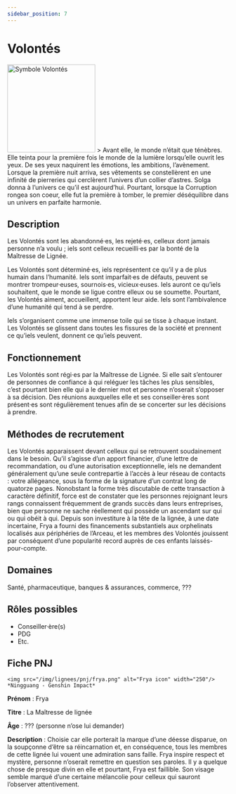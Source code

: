 ```yaml
---
sidebar_position: 7
---
```


# Volontés

<Columns>
  <Column className="col--3">
    <img src="/img/lignees/volontes.png" alt="Symbole Volontés" width="200"/>
  </Column>
  <Column>
> Avant elle, le monde n’était que ténèbres. Elle teinta pour la première fois le monde de la lumière lorsqu’elle ouvrit les yeux. De ses yeux naquirent les émotions, les ambitions, l’avènement. Lorsque la première nuit arriva, ses vêtements se constellèrent en une infinité de pierreries qui cerclèrent l’univers d’un collier d’astres. Solga donna à l’univers ce qu’il est aujourd’hui. Pourtant, lorsque la Corruption rongea son coeur, elle fut la première à tomber, le premier déséquilibre dans un univers en parfaite harmonie.
  </Column>
</Columns>

## Description

Les Volontés sont les abandonné·es, les rejeté·es, celleux dont jamais personne n’a voulu ; iels sont celleux recueilli·es par la bonté de la Maîtresse de Lignée.

Les Volontés sont déterminé·es, iels représentent ce qu’il y a de plus humain dans l’humanité. Iels sont imparfait·es de défauts, peuvent se montrer trompeur·euses, sournois·es, vicieux·euses. Iels auront ce qu’iels souhaitent, que le monde se ligue contre elleux ou se soumette. Pourtant, les Volontés aiment, accueillent, apportent leur aide. Iels sont l’ambivalence d’une humanité qui tend à se perdre.

Iels s’organisent comme une immense toile qui se tisse à chaque instant. Les Volontés se glissent dans toutes les fissures de la société et prennent ce qu’iels veulent, donnent ce qu’iels peuvent.

## Fonctionnement

Les Volontés sont régi·es par la Maîtresse de Lignée. Si elle sait s’entourer de personnes de confiance à qui reléguer les tâches les plus sensibles, c’est pourtant bien elle qui a le dernier mot et personne n’oserait s’opposer à sa décision. Des réunions auxquelles elle et ses conseiller·ères sont présent·es sont régulièrement tenues afin de se concerter sur les décisions à prendre.

## Méthodes de recrutement

Les Volontés apparaissent devant celleux qui se retrouvent soudainement dans le besoin. Qu’il s’agisse d’un apport financier, d’une lettre de recommandation, ou d’une autorisation exceptionnelle, iels ne demandent généralement qu’une seule contrepartie à l’accès à leur réseau de contacts : votre allégeance, sous la forme de la signature d’un contrat long de quatorze pages. Nonobstant la forme très discutable de cette transaction à caractère définitif, force est de constater que les personnes rejoignant leurs rangs connaissent fréquemment de grands succès dans leurs entreprises, bien que personne ne sache réellement qui possède un ascendant sur qui ou qui obéit à qui. Depuis son investiture à la tête de la lignée, à une date incertaine, Frya a fourni des financements substantiels aux orphelinats localisés aux périphéries de l’Arceau, et les membres des Volontés jouissent par conséquent d’une popularité record auprès de ces enfants laissés-pour-compte.

## Domaines

Santé, pharmaceutique, banques & assurances, commerce, ???

## Rôles possibles

- Conseiller·ère(s)
- PDG
- Etc.

## Fiche PNJ

<Columns>
  <Column className='col--4'>

    <img src="/img/lignees/pnj/frya.png" alt="Frya icon" width="250"/>
    *Ningguang - Genshin Impact*

  </Column>
  <Column>

**Prénom** : Frya

**Titre** : La Maîtresse de lignée

**Âge** : ??? (personne n’ose lui demander)

**Description** : Choisie car elle porterait la marque d’une déesse disparue, on la soupçonne d’être sa réincarnation et, en conséquence, tous les membres de cette lignée lui vouent une admiration sans faille. Frya inspire respect et mystère, personne n’oserait remettre en question ses paroles. Il y a quelque chose de presque divin en elle et pourtant, Frya est faillible. Son visage semble marqué d’une certaine mélancolie pour celleux qui sauront l’observer attentivement.
</Column>
</Columns>
